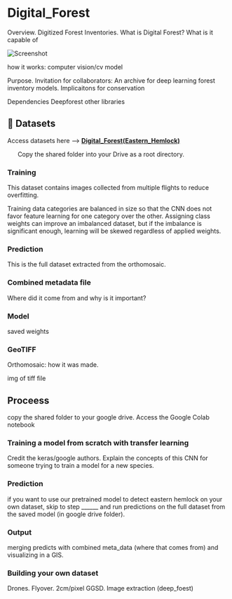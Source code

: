# Digital_Forest
Overview. Digitized Forest Inventories. What is Digital Forest? What is it capable of

![Screenshot](images/Screenshot%202025-06-05%20095418.png)


how it works: computer vision/cv model 

Purpose. Invitation for collaborators: An archive for deep learning forest inventory models. Implicaitons for conservation

Dependencies
Deepforest
other libraries


## 📁 Datasets

Access datasets here --> [**Digital_Forest(Eastern_Hemlock)**](https://drive.google.com/drive/folders/1v7P8ayvgNeTtqQJLFxYiCn26fgUE1_lM)

&nbsp; &nbsp; &nbsp; Copy the shared folder into your Drive as a root directory. 

### Training
This dataset contains images collected from multiple flights to reduce overfitting.

Training data categories are balanced in size so that the CNN does not favor feature learning for one category over the other. Assigning class weights can improve an imbalanced dataset, but if the imbalance is significant enough, learning will be skewed regardless of applied weights. 
   
### Prediction 
This is the full dataset extracted from the orthomosaic. 

### Combined metadata file
Where did it come from and why is it important? 
### Model
saved weights

### GeoTIFF
Orthomosaic: how it was made.

img of tiff file


## Proceess

copy the shared folder to your google drive. Access the Google Colab notebook

### Training a model from scratch with transfer learning
Credit the keras/google authors. Explain the concepts of this CNN for someone trying to train a model for a new species. 
### Prediction
if you want to use our pretrained model to detect eastern hemlock on your own dataset, skip to step ______ and run predictions on the full dataset from the saved model (in google drive folder). 
### Output
merging predicts with combined meta_data (where that comes from) and visualizing in a GIS. 
### Building your own dataset
Drones. Flyover. 2cm/pixel GGSD. Image extraction (deep_foest)
